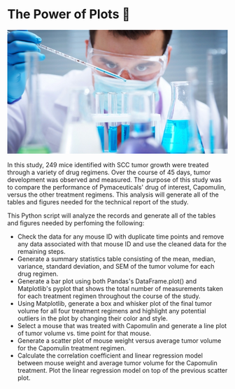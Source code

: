 # The Power of Plots  :snake:

![](Images/Laboratory.jpg)

In this study, 249 mice identified with SCC tumor growth were treated through a variety of drug regimens. Over the course of 45 days, tumor development was observed and measured. The purpose of this study was to compare the performance of Pymaceuticals' drug of interest, Capomulin, versus the other treatment regimens. This analysis will generate all of the tables and figures needed for the technical report of the study.

This Python script will analyze the records and generate all of the tables and figures needed by perfoming the following:

  - Check the data for any mouse ID with duplicate time points and remove any data associated with that mouse ID and use the cleaned data for the remaining steps.
  - Generate a summary statistics table consisting of the mean, median, variance, standard deviation, and SEM of the tumor volume for each drug regimen.
  - Generate a bar plot using both Pandas's DataFrame.plot() and Matplotlib's pyplot that shows the total number of measurements taken for each treatment regimen throughout the course of the study.
  - Using Matplotlib, generate a box and whisker plot of the final tumor volume for all four treatment regimens and highlight any potential outliers in the plot by changing their color and style.
  - Select a mouse that was treated with Capomulin and generate a line plot of tumor volume vs. time point for that mouse.
  - Generate a scatter plot of mouse weight versus average tumor volume for the Capomulin treatment regimen.
  - Calculate the correlation coefficient and linear regression model between mouse weight and average tumor volume for the Capomulin treatment. Plot the linear regression model on top of the previous scatter plot.
